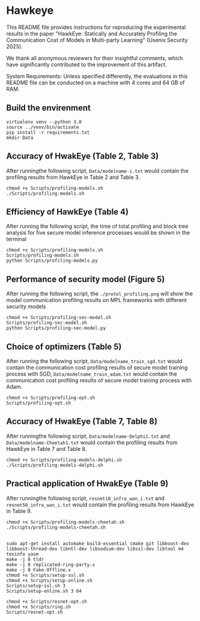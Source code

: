 # Hawkeye

This README file provides instructions for reproducing the experimental results in the paper "HawkEye: Statically and Accurately Profiling the Communication Cost of Models in Multi-party Learning" (Usenix Security 2025).

We thank all anonymous reviewers for their insightful comments, which have significantly contributed to the improvement of this artifact.

System Requirements: Unless specified differently, the evaluations in this README file can be conducted on a machine with 4 cores and 64 GB of RAM.


## Build the envirenment
```
virtualenv venv --python 3.8
source ../venv/bin/activate
pip install -r requirements.txt
mkdir Data
```


## Accuracy of HwakEye (Table 2, Table 3)

After runningthe following script, `Data/modelname-i.txt` would contain the profiling results from HawkEye in Table 2 and Table 3.

```
chmod +x Scripts/profiling-models.sh
./Scripts/profiling-models.sh
```

## Efficiency of HawkEye (Table 4)

After running the following script, the time of total profiling and block tree analysis for five secure model inference processes would be shown in the terminal

```
chmod +x Scripts/profiling-models.sh
Scripts/profiling-models.sh
python Scripts/profiling-models.py
```



## Performance of security model (Figure 5)

After running the following script, the `./protol_profiling.png` will show the model communication profiling results on MPL frameworks with different security models
```
chmod +x Scripts/profiling-sec-model.sh
Scripts/profiling-sec-model.sh
python Scripts/profiling-sec-model.py
```

## Choice of optimizers (Table 5)

After running the following script, `Data/modelname_train_sgd.txt` would contain the communication cost profiling results of secure model training process with SGD, `Data/modelname_train_adam.txt` would contain the communication cost profiling results of secure model training process with Adam.
```
chmod +x Scripts/profiling-opt.sh
Scripts/profiling-opt.sh
```

## Accuracy of HwakEye (Table 7, Table 8)

After runningthe following script, `Data/modelname-Delphi1.txt` and `Data/modelname-Cheetah1.txt` would contain the profiling results from HawkEye in Table 7 and Table 8.

```
chmod +x Scripts/profiling-models-delphi.sh
./Scripts/profiling-models-delphi.sh
```

## Practical application of HwakEye (Table 9)

After runningthe following script, `resnet18_infra_wan_i.txt` and `resnet50_infra_wan_i.txt` would contain the profiling results from HawkEye in Table 9.

```
chmod +x Scripts/profiling-models-cheetah.sh
./Scripts/profiling-models-cheetah.sh
```

## 
```
sudo apt-get install automake build-essential cmake git libboost-dev libboost-thread-dev libntl-dev libsodium-dev libssl-dev libtool m4  texinfo yasm
make -j 8 tldr
make -j 8 replicated-ring-party.x
make -j 8 Fake-Offline.x
chmod +x Scripts/setup-ssl.sh 
chmod +x Scripts/setup-online.sh
Scripts/setup-ssl.sh 3
Scripts/setup-online.sh 3 64
```

```
chmod +x Scripts/resnet-opt.sh
chmod +x Scripts/ring.sh
Scripts/resnet-opt.sh
```
